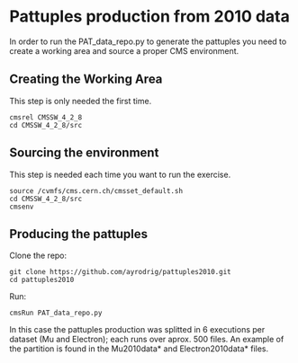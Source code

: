# Pattuples production from 2010 data

In order to run the PAT_data_repo.py to generate the pattuples 
you need to create a working area and source a proper CMS environment.

## Creating the Working Area

This step is only needed the first time.

```
cmsrel CMSSW_4_2_8
cd CMSSW_4_2_8/src
```

## Sourcing the environment 

This step is needed each time you want to run the exercise.

```
source /cvmfs/cms.cern.ch/cmsset_default.sh
cd CMSSW_4_2_8/src
cmsenv
```

## Producing the pattuples

Clone the repo:

```
git clone https://github.com/ayrodrig/pattuples2010.git 
cd pattuples2010
```

Run: 

```
cmsRun PAT_data_repo.py 
```

In this case the pattuples production was splitted in 6 executions per dataset (Mu and Electron);
each runs over aprox. 500 files. An example of the partition is found in the Mu2010data* and Electron2010data* files.

